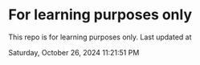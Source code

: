 # For learning purposes only
This repo is for learning purposes only.
Last updated at

Saturday, October 26, 2024 11:21:51 PM

